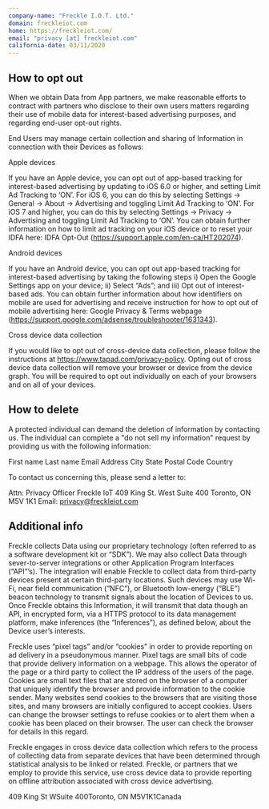 ```yaml
---
company-name: "Freckle I.O.T. Ltd."
domain: freckleiot.com
home: https://freckleiot.com/
email: "privacy [at] freckleiot.com"
california-date: 03/11/2020
---
```

## How to opt out


When we obtain Data from App partners, we make reasonable efforts to contract with partners who disclose to their own users matters regarding their use of mobile data for interest-based advertising purposes, and regarding end-user opt-out rights.

End Users may manage certain collection and sharing of Information in connection with their Devices as follows:

Apple devices

If you have an Apple device, you can opt out of app-based tracking for interest-based advertising by updating to iOS 6.0 or higher, and setting Limit Ad Tracking to ‘ON’. For iOS 6, you can do this by selecting Settings -> General -> About -> Advertising and toggling Limit Ad Tracking to ‘ON’. For iOS 7 and higher, you can do this by selecting Settings -> Privacy -> Advertising and toggling Limit Ad Tracking to ‘ON’. You can obtain further information on how to limit ad tracking on your iOS device or to reset your IDFA here: IDFA Opt-Out (https://support.apple.com/en-ca/HT202074).

Android devices

If you have an Android device, you can opt out app-based tracking for interest-based advertising by taking the following steps i) Open the Google Settings app on your device; ii) Select “Ads”; and iii) Opt out of interest-based ads. You can obtain further information about how identifiers on mobile are used for advertising and receive instruction for how to opt out of mobile advertising here: Google Privacy & Terms webpage (https://support.google.com/adsense/troubleshooter/1631343).

Cross device data collection

If you would like to opt out of cross-device data collection, please follow the instructions at
https://www.tapad.com/privacy-policy.
Opting out of cross device data collection will remove your browser or device from the device graph. You will be required to opt out individually on each of your browsers and on all of your devices.

## How to delete


A protected individual can demand the deletion of information by contacting us. The individual can complete a "do not sell my information" request by providing us with the following information:

First name
Last name
Email
Address
City
State
Postal Code
Country

To contact us concerning this, please send a letter to:

 Attn: Privacy Officer
Freckle IoT
409 King St. West
Suite 400
Toronto, ON
M5V 1K1
Email: privacy@freckleiot.com

## Additional info


Freckle collects Data using our proprietary technology (often referred to as a software development kit or “SDK”). We may also collect Data through sever-to-server integrations or other Application Program Interfaces (“API”’s). The integration will enable Freckle to collect data from third-party devices present at certain third-party locations. Such devices may use Wi-Fi, near field communication (“NFC”), or Bluetooth low-energy (“BLE”) beacon technology to transmit signals about the location of Devices to us. Once Freckle obtains this Information, it will transmit that data though an API, in encrypted form, via a HTTPS protocol to its data management platform, make inferences (the “Inferences”), as defined below, about the Device user’s interests.

Freckle uses “pixel tags” and/or “cookies” in order to provide reporting on ad delivery in a pseudonymous manner. Pixel tags are small bits of code that provide delivery information on a webpage. This allows the operator of the page or a third party to collect the IP address of the users of the page. Cookies are small text files that are stored on the browser of a computer that uniquely identify the browser and provide information to the cookie sender. Many websites send cookies to the browsers that are visiting those sites, and many browsers are initially configured to accept cookies. Users can change the browser settings to refuse cookies or to alert them when a cookie has been placed on their browser. The user can check the browser for details in this regard.

Freckle engages in cross device data collection which refers to the process of collecting data from separate devices that have been determined through statistical analysis to be linked or related. Freckle, or partners that we employ to provide this service, use cross device data to provide reporting on offline attribution associated with cross device advertising.

409 King St WSuite 400Toronto, ON M5V1K1Canada













